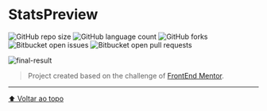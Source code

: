 # StatsPreview 

![GitHub repo size](https://img.shields.io/github/repo-size/Leandroooh/stats-preview?style=for-the-badge)
![GitHub language count](https://img.shields.io/github/languages/count/Leandroooh/stats-preview?style=for-the-badge)
![GitHub forks](https://img.shields.io/github/forks/Leandroooh/stats-preview?style=for-the-badge)
![Bitbucket open issues](https://img.shields.io/bitbucket/issues/Leandroooh/stats-preview?style=for-the-badge)
![Bitbucket open pull requests](https://img.shields.io/bitbucket/pr-raw/Leandroooh/stats-preview?style=for-the-badge)

<img src="#" alt="final-result">

> Project created based on the challenge of <a href="http://frontendmentor.io/">FrontEnd Mentor</a>.

****
[⬆ Voltar ao topo](#StatsPreview)<br>  